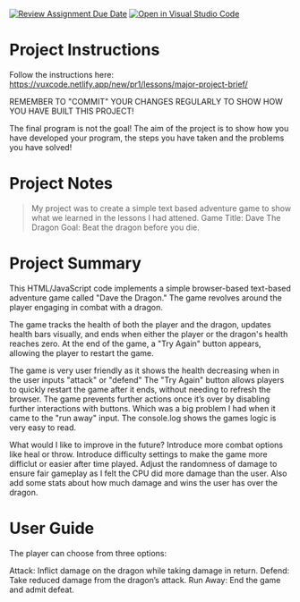 [![Review Assignment Due Date](https://classroom.github.com/assets/deadline-readme-button-22041afd0340ce965d47ae6ef1cefeee28c7c493a6346c4f15d667ab976d596c.svg)](https://classroom.github.com/a/VqTCZMZm)
[![Open in Visual Studio Code](https://classroom.github.com/assets/open-in-vscode-2e0aaae1b6195c2367325f4f02e2d04e9abb55f0b24a779b69b11b9e10269abc.svg)](https://classroom.github.com/online_ide?assignment_repo_id=17280024&assignment_repo_type=AssignmentRepo)
# Project Instructions
Follow the instructions here: https://vuxcode.netlify.app/new/pr1/lessons/major-project-brief/

REMEMBER TO "COMMIT" YOUR CHANGES REGULARLY TO SHOW HOW YOU HAVE BUILT THIS PROJECT! 

The final program is not the goal! The aim of the project is to show how you have developed your program, the steps you have taken and the problems you have solved!

# Project Notes

>My project was to create a simple text based adventure game to show what we learned in the lessons I had attened.
Game Title: Dave The Dragon
>Goal: Beat the dragon before you die.

# Project Summary

This HTML/JavaScript code implements a simple browser-based text-based adventure game called "Dave the Dragon." The game revolves around the player engaging in combat with a dragon. 

The game tracks the health of both the player and the dragon, updates health bars visually, and ends when either the player or the dragon's health reaches zero. At the end of the game, a "Try Again" button appears, allowing the player to restart the game.

The game is very user friendly as it shows the health decreasing when in the user inputs "attack" or "defend"
The "Try Again" button allows players to quickly restart the game after it ends, without needing to refresh the browser.
The game prevents further actions once it’s over by disabling further interactions with buttons. Which was a big problem I had 
when it came to the "run away" input. 
The console.log shows the games logic is very easy to read. 

What would I like to improve in the future?
Introduce more combat options like heal or throw.
Introduce difficulty settings to make the game more difficlut or easier after time played. 
Adjust the randomness of damage to ensure fair gameplay as I felt the CPU did more damage than the user. 
Also add some stats about how much damage and wins the user has over the dragon.

# User Guide

The player can choose from three options:

Attack: Inflict damage on the dragon while taking damage in return.
Defend: Take reduced damage from the dragon’s attack.
Run Away: End the game and admit defeat.
